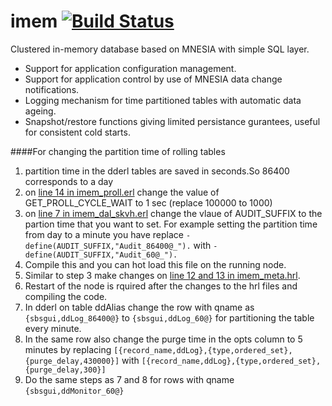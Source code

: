 imem [![Build Status](https://travis-ci.org/K2InformaticsGmbH/imem.svg?branch=rebar3)](https://travis-ci.org/K2InformaticsGmbH/imem)
====

Clustered in-memory database based on MNESIA with simple SQL layer.

* Support for application configuration management.
* Support for application control by use of MNESIA data change notifications.
* Logging mechanism for time partitioned tables with automatic data ageing.
* Snapshot/restore functions giving limited persistance gurantees, useful for consistent cold starts.

####For changing the partition time of rolling tables

1. partition time in the dderl tables are saved in seconds.So 86400 corresponds to a day
2. on [line 14 in imem_proll.erl](https://github.com/K2InformaticsGmbH/imem/blob/master/src/imem_proll.erl#L14) change the value of GET_PROLL_CYCLE_WAIT to 1 sec (replace 100000 to 1000)
3. on [line 7 in imem_dal_skvh.erl](https://github.com/K2InformaticsGmbH/imem/blob/master/src/imem_dal_skvh.erl#L7) change the vlaue of AUDIT_SUFFIX to the partion time that you want to set. For example setting the partition time from day to a minute you have replace `-define(AUDIT_SUFFIX,"Audit_86400@_").` with `-define(AUDIT_SUFFIX,"Audit_60@_").`
4. Compile this and you can hot load this file on the running node.
5. Similar to step 3 make changes on [line 12 and 13 in imem_meta.hrl](https://github.com/K2InformaticsGmbH/imem/blob/master/include/imem_meta.hrl#L12-L13).
6. Restart of the node is rquired after the changes to the hrl files and compiling the code.
7. In dderl on table ddAlias change the row with qname as `{sbsgui,ddLog_86400@}` to `{sbsgui,ddLog_60@}` for partitioning the table every minute.
8. In the same row also change the purge time in the opts column to 5 minutes by replacing `[{record_name,ddLog},{type,ordered_set},{purge_delay,430000}]` with `[{record_name,ddLog},{type,ordered_set},{purge_delay,300}]`
9. Do the same steps as 7 and 8 for rows with qname `{sbsgui,ddMonitor_60@}`
